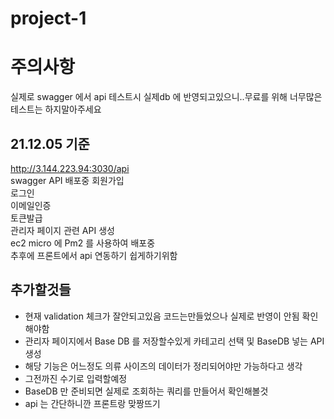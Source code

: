 # project-1

# 주의사항

실제로 swagger 에서 api 테스트시 실제db 에 반영되고있으니..무료를 위해 너무많은테스트는 하지말아주세요

## 21.12.05 기준

http://3.144.223.94:3030/api  
swagger API 배포중
회원가입  
로그인  
이메일인증  
토큰발급  
관리자 페이지 관련 API 생성  
ec2 micro 에 Pm2 를 사용하여 배포중  
추후에 프론트에서 api 연동하기 쉽게하기위함

## 추가할것들

- 현재 validation 체크가 잘안되고있음 코드는만들었으나 실제로 반영이 안됨 확인해야함
- 관리자 페이지에서 Base DB 를 저장할수있게 카테고리 선택 및 BaseDB 넣는 API 생성
- 해당 기능은 어느정도 의류 사이즈의 데이터가 정리되어야만 가능하다고 생각
- 그전까진 수기로 입력할예정
- BaseDB 만 준비되면 실제로 조회하는 쿼리를 만들어서 확인해볼것
- api 는 간단하니깐 프론트랑 맞짱뜨기
